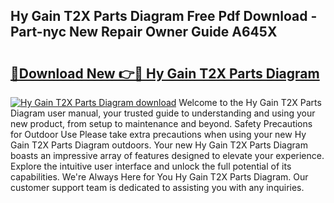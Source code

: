 ## Hy Gain T2X Parts Diagram Free Pdf Download - Part-nyc New Repair Owner Guide A645X

# <h2><a href="http://dfmo9co.blite.top/?on=Hy+Gain+T2X+Parts+Diagram">🔗Download New 👉🔴 Hy Gain T2X Parts Diagram</a></h2>

[![Hy Gain T2X Parts Diagram download](https://i.imgur.com/lujVjoI.png)](http://dfmo9co.blite.top/?on=Hy+Gain+T2X+Parts+Diagram)
Welcome to the Hy Gain T2X Parts Diagram user manual, your trusted guide to understanding and using your new product, from setup to maintenance and beyond. Safety Precautions for Outdoor Use Please take extra precautions when using your new Hy Gain T2X Parts Diagram outdoors. Your new Hy Gain T2X Parts Diagram boasts an impressive array of features designed to elevate your experience. Explore the intuitive user interface and unlock the full potential of its capabilities. We're Always Here for You Hy Gain T2X Parts Diagram. Our customer support team is dedicated to assisting you with any inquiries.
